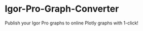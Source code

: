 Igor-Pro-Graph-Converter
========================

Publish your Igor Pro graphs to online Plotly graphs with 1-click!
